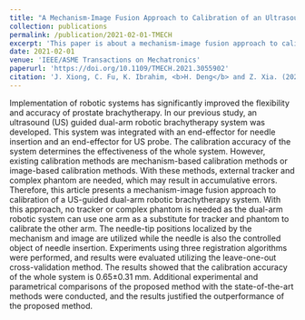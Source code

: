 ```yaml
---
title: "A Mechanism-Image Fusion Approach to Calibration of an Ultrasound-Guided Dual-Arm Robotic Brachytherapy System"
collection: publications
permalink: /publication/2021-02-01-TMECH
excerpt: 'This paper is about a mechanism-image fusion approach to calibration of a US-guided dual-arm robotic brachytherapy system.'
date: 2021-02-01
venue: 'IEEE/ASME Transactions on Mechatronics'
paperurl: 'https://doi.org/10.1109/TMECH.2021.3055902'
citation: 'J. Xiong, C. Fu, K. Ibrahim, <b>H. Deng</b> and Z. Xia. (2021). &quot;A Mechanism-Image Fusion Approach to Calibration of an Ultrasound-Guided Dual-Arm Robotic Brachytherapy System.&quot; <i><b>IEEE/ASME Transactions on Mechatronics</b></i>, 26(6): 3211-3220.'
---
```


Implementation of robotic systems has significantly improved the flexibility and accuracy of prostate brachytherapy. In our previous study, an ultrasound (US) guided dual-arm robotic brachytherapy system was developed. This system was integrated with an end-effector for needle insertion and an end-effector for US probe. The calibration accuracy of the system determines the effectiveness of the whole system. However, existing calibration methods are mechanism-based calibration methods or image-based calibration methods. With these methods, external tracker and complex phantom are needed, which may result in accumulative errors. Therefore, this article presents a mechanism-image fusion approach to calibration of a US-guided dual-arm robotic brachytherapy system. With this approach, no tracker or complex phantom is needed as the dual-arm robotic system can use one arm as a substitute for tracker and phantom to calibrate the other arm. The needle-tip positions localized by the mechanism and image are utilized while the needle is also the controlled object of needle insertion. Experiments using three registration algorithms were performed, and results were evaluated utilizing the leave-one-out cross-validation method. The results showed that the calibration accuracy of the whole system is 0.65±0.31 mm. Additional experimental and parametrical comparisons of the proposed method with the state-of-the-art methods were conducted, and the results justified the outperformance of the proposed method.
